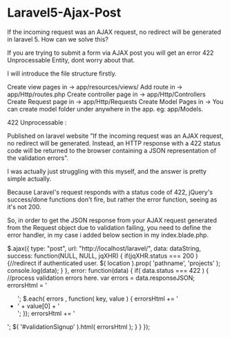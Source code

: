 # Laravel5-Ajax-Post
If the incoming request was an AJAX request, no redirect will be generated in laravel 5. How can we solve this?

If you are trying to submit a form via AJAX post you will get an error 422 Unprocessable Entity, dont worry about that.

I will introduce the file structure firstly.

Create view pages in -> app/resources/views/
Add route in -> app/Http/routes.php
Create controller page in -> app/Http/Controllers
Create Request page in -> app/Http/Requests
Create Model Pages in -> You can create model folder under anywhere in the app. eg: app/Models. 


422 Unprocessable : 

Published on laravel website "If the incoming request was an AJAX request, no redirect will be generated. Instead, an HTTP response with a 422 status code will be returned to the browser containing a JSON representation of the validation errors".

I was actually just struggling with this myself, and the answer is pretty simple actually.

Because Laravel's request responds with a status code of 422, jQuery's success/done functions don't fire, but rather the error function, seeing as it's not 200.

So, in order to get the JSON response from your AJAX request generated from the Request object due to validation failing, you need to define the error handler, in my case i added below section in my index.blade.php.

$.ajax({
              type: "post",
              url: "http://localhost/laravel/",
              data: dataString,
              success: function(NULL, NULL, jqXHR) {
               if(jqXHR.status === 200 ) {//redirect if  authenticated user.
                $( location ).prop( 'pathname', 'projects' );
                console.log(data);
                }
              },
              error: function(data) {
               if( data.status === 422 ) {
               //process validation errors here.
               var errors = data.responseJSON; 
               errorsHtml = '<div class="alert alert-danger"><ul>';
               $.each( errors , function( key, value ) {
                errorsHtml += '<li>' + value[0] + '</li>'; 
               });
               errorsHtml += '</ul></div>';
               $( '#validationSignup' ).html( errorsHtml ); 
               }
              }
            });


